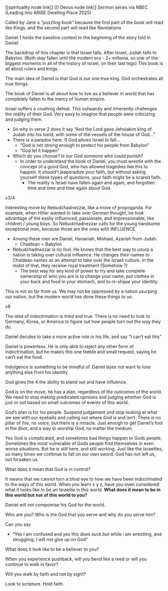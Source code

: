 [[spirituality node link]]
[[! Devos node link]]
Sermon series via NBEC (Leading into ARISE Dwelling Place 2025)

Called by Jane a “puzzling book” because the first part of the book will read like Kings, and the second part will read like Revelations

Daniel 1 holds the baseline context to the beginning of the story told in Daniel

The backdrop of this chapter is that Israel falls. After Israel, Judah falls to Babylon. (Both stay fallen until the modern era - 2+ millenia, so one of the biggest moments in all of the history of Israel, on their last legs) This book is all about rulers and kings.

The main idea of Daniel is that God is our one true king. God orchestrates all true things.

The book of Daniel is all about how to live as a believer in world that has completely fallen to the mercy of human empire.

Israel suffers a crushing defeat. This outwardly and inherently challenges the reality of their God. Very easy to imagine that people were criticizing and judging them.

- So why in verse 2 does it say “And the Lord gave Jehoiakim king of Judah into his hand, with some of the vessels of the house of God…”
- There is a paradox here. If God allows Israel to fall…
    - “God is not strong enough to protect his people from Babylon”
    - “God let it happen”
- Which do you choose? Is our God someone who could punish?
    - In order to understand the book of Daniel, you must wrestle with the concept of a good God, who has allowed tragedies like this to happen. It should’t jeaporadize your faith, but without asking yourself these types of questions, your faith might be a scared faith.
        - The reality is Israel have fallen again and again, and forgotten time and time and time again about God.

v3/4

Interesting move by Nebudchadnezzar, like a move of propoganda. For example, when Hitler wanted to take over German thought, he took advantage of the easily influenced, passionate, and impressionable, like children / young boys. So Nebudchadnezzar calls for the young handsome exceptional men, because those are the ones with INFLUENCE.

- Among these men are Daniel, Hananiah, Mishael, Azariah from Judah.
    - Chaldean = Babylon
- Nebudchadnezzar is no fool. He knows that the best way to usurp a nation is taking over cultural influence. He changes their names to Chaldean names as an attempt to take over the Israeli culture. In the midst of that, they receive royal treatment (Somehow ?)
    - The best way for any kind of power to try and take complete ownership of who you are is to change your name, put clothes in your back and food in your stomach, and to re-shape your identity.

This is not so far from us. We may not be oppressed by a nation usurping our nation, but the modern world has done these things to us.

v8

The idea of indoctrination is tried and true. There is no need to look to Germany, Korea, or America to figure out how people turn out the way they do.

Daniel decides to take a more active role in his life, and say “I can’t eat this”

Daniel is powerless. He is only able to reject any other form of indoctrination, but he makes this one feeble and small request, saying he can’t eat the food.

Indulgence is something to be mindful of. Daniel does not want to lose anything else from his identity.

God gives the 4 the ability to stand out and have influence.

God is on the move, he has a plan, regardless of the outcomes of the world. We need to stop making predicated opinions and judging whether God is just or not based on small outcomes of events of this world.

God’s plan is for his people. Suspend judgement and stop looking at what we see with our eyeballs and calling out where God is and isn’t. There is no pillar of fire, no voice, but there is a miracle. Just enough to get Daniel’s foot in the door, and a way to worship God, no matter the medium.

Yes God is complicated, and sometimes bad things happen to Gods people. Sometimes the most vulnerable of Gods people find themselves in even worse situations. But he is still here, and still working. Just like the Israelites, so many times we continue to fall on our own sword. God has not left us, not forsaken us.

What does it mean that God is in control?

It means that we cannot turn a blind eye to how we have been indoctrinated to the ways of this world. When you learn x y z, have you even considered what it looks like to be an Israelite in this world. **What does it mean to be in this world but not of this world to you?**

Daniel will not compomise his God for the world.

Who are you? Who is the God that you serve and why do you serve him?

Can you say

- “Yes i am confused and yes this does suck but while i am wrestling, and struggling, I will not give up on God”

What does it look like to be a believer to you?

When you experience pushback, will you bend like a reed or will you continue to walk in favor?

Will you walk by faith and not by sight?

Look to scripture. Hold faith.